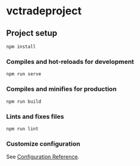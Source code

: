 # vctradeproject

## Project setup
```
npm install
```

### Compiles and hot-reloads for development
```"@
npm run serve
```

### Compiles and minifies for production
```
npm run build
```

### Lints and fixes files
```
npm run lint
```

### Customize configuration
See [Configuration Reference](https://cli.vuejs.org/config/).
